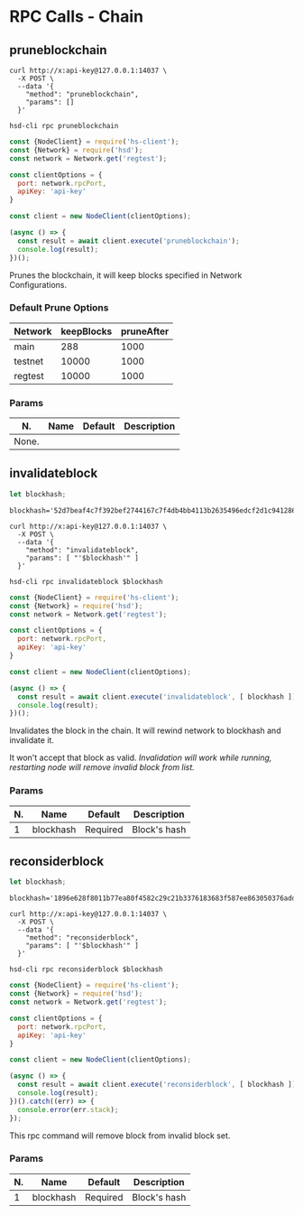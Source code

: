 # RPC Calls - Chain

## pruneblockchain

```shell--curl
curl http://x:api-key@127.0.0.1:14037 \
  -X POST \
  --data '{
    "method": "pruneblockchain",
    "params": []
  }'
```

```shell--cli
hsd-cli rpc pruneblockchain
```

```javascript
const {NodeClient} = require('hs-client');
const {Network} = require('hsd');
const network = Network.get('regtest');

const clientOptions = {
  port: network.rpcPort,
  apiKey: 'api-key'
}

const client = new NodeClient(clientOptions);

(async () => {
  const result = await client.execute('pruneblockchain');
  console.log(result);
})();
```

Prunes the blockchain, it will keep blocks specified in Network Configurations.

### Default Prune Options
Network | keepBlocks | pruneAfter
------- | -------    | -------
main    | 288        | 1000
testnet | 10000      | 1000
regtest | 10000      | 1000

### Params
N. | Name | Default |  Description
--------- | --------- | --------- | -----------
None. |



## invalidateblock

```javascript
let blockhash;
```

```shell--vars
blockhash='52d7beaf4c7f392bef2744167c7f4db4bb4113b2635496edcf2d1c94128696aa';
```

```shell--curl
curl http://x:api-key@127.0.0.1:14037 \
  -X POST \
  --data '{
    "method": "invalidateblock",
    "params": [ "'$blockhash'" ]
  }'
```

```shell--cli
hsd-cli rpc invalidateblock $blockhash
```

```javascript
const {NodeClient} = require('hs-client');
const {Network} = require('hsd');
const network = Network.get('regtest');

const clientOptions = {
  port: network.rpcPort,
  apiKey: 'api-key'
}

const client = new NodeClient(clientOptions);

(async () => {
  const result = await client.execute('invalidateblock', [ blockhash ]);
  console.log(result);
})();
```


Invalidates the block in the chain.
It will rewind network to blockhash and invalidate it.

It won't accept that block as valid.
*Invalidation will work while running, restarting node will remove invalid block from list.*

### Params
N. | Name | Default |  Description
--------- | --------- | --------- | -----------
1 | blockhash | Required | Block's hash



## reconsiderblock

```javascript
let blockhash;
```

```shell--vars
blockhash='1896e628f8011b77ea80f4582c29c21b3376183683f587ee863050376add3891'
```

```shell--curl
curl http://x:api-key@127.0.0.1:14037 \
  -X POST \
  --data '{
    "method": "reconsiderblock",
    "params": [ "'$blockhash'" ]
  }'
```

```shell--cli
hsd-cli rpc reconsiderblock $blockhash
```

```javascript
const {NodeClient} = require('hs-client');
const {Network} = require('hsd');
const network = Network.get('regtest');

const clientOptions = {
  port: network.rpcPort,
  apiKey: 'api-key'
}

const client = new NodeClient(clientOptions);

(async () => {
  const result = await client.execute('reconsiderblock', [ blockhash ]);
  console.log(result);
})().catch((err) => {
  console.error(err.stack);
});
```

This rpc command will remove block from invalid block set.

### Params
N. | Name | Default |  Description
--------- | --------- | --------- | -----------
1 | blockhash | Required | Block's hash
